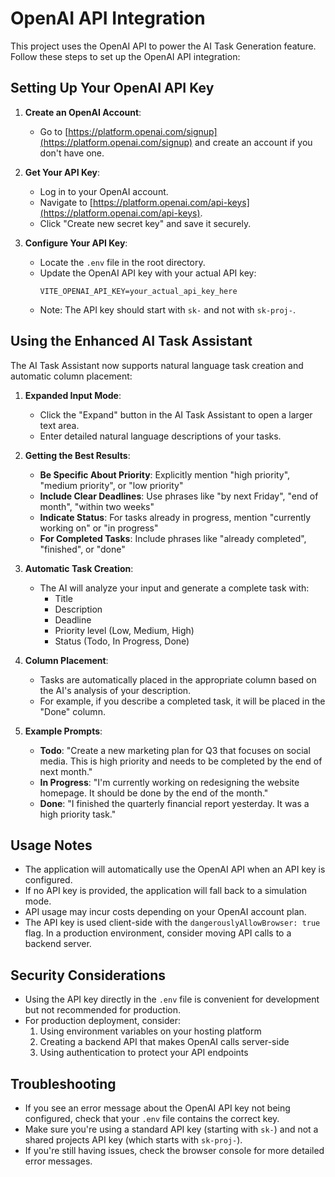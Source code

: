 # OpenAI API Integration

This project uses the OpenAI API to power the AI Task Generation feature. Follow these steps to set up the OpenAI API integration:

## Setting Up Your OpenAI API Key

1. **Create an OpenAI Account**:
   - Go to [https://platform.openai.com/signup](https://platform.openai.com/signup) and create an account if you don't have one.

2. **Get Your API Key**:
   - Log in to your OpenAI account.
   - Navigate to [https://platform.openai.com/api-keys](https://platform.openai.com/api-keys).
   - Click "Create new secret key" and save it securely.

3. **Configure Your API Key**:
   - Locate the `.env` file in the root directory.
   - Update the OpenAI API key with your actual API key:
     ```
     VITE_OPENAI_API_KEY=your_actual_api_key_here
     ```
   - Note: The API key should start with `sk-` and not with `sk-proj-`.

## Using the Enhanced AI Task Assistant

The AI Task Assistant now supports natural language task creation and automatic column placement:

1. **Expanded Input Mode**:
   - Click the "Expand" button in the AI Task Assistant to open a larger text area.
   - Enter detailed natural language descriptions of your tasks.

2. **Getting the Best Results**:
   - **Be Specific About Priority**: Explicitly mention "high priority", "medium priority", or "low priority"
   - **Include Clear Deadlines**: Use phrases like "by next Friday", "end of month", "within two weeks"
   - **Indicate Status**: For tasks already in progress, mention "currently working on" or "in progress"
   - **For Completed Tasks**: Include phrases like "already completed", "finished", or "done"

3. **Automatic Task Creation**:
   - The AI will analyze your input and generate a complete task with:
     - Title
     - Description
     - Deadline
     - Priority level (Low, Medium, High)
     - Status (Todo, In Progress, Done)

4. **Column Placement**:
   - Tasks are automatically placed in the appropriate column based on the AI's analysis of your description.
   - For example, if you describe a completed task, it will be placed in the "Done" column.

5. **Example Prompts**:
   - **Todo**: "Create a new marketing plan for Q3 that focuses on social media. This is high priority and needs to be completed by the end of next month."
   - **In Progress**: "I'm currently working on redesigning the website homepage. It should be done by the end of the month."
   - **Done**: "I finished the quarterly financial report yesterday. It was a high priority task."

## Usage Notes

- The application will automatically use the OpenAI API when an API key is configured.
- If no API key is provided, the application will fall back to a simulation mode.
- API usage may incur costs depending on your OpenAI account plan.
- The API key is used client-side with the `dangerouslyAllowBrowser: true` flag. In a production environment, consider moving API calls to a backend server.

## Security Considerations

- Using the API key directly in the `.env` file is convenient for development but not recommended for production.
- For production deployment, consider:
  1. Using environment variables on your hosting platform
  2. Creating a backend API that makes OpenAI calls server-side
  3. Using authentication to protect your API endpoints

## Troubleshooting

- If you see an error message about the OpenAI API key not being configured, check that your `.env` file contains the correct key.
- Make sure you're using a standard API key (starting with `sk-`) and not a shared projects API key (which starts with `sk-proj-`).
- If you're still having issues, check the browser console for more detailed error messages. 